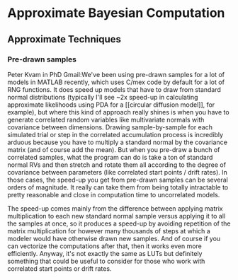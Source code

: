 # Approximate Bayesian Computation

## Approximate Techniques

### Pre-drawn samples

Peter Kvam in PhD Gmail:We've been using pre-drawn samples for a lot of models in MATLAB recently, which uses C/mex code by default for a lot of RNG functions. It does speed up models that have to draw from standard normal distributions (typically I'll see ~2x speed-up in calculating approximate likelihoods using PDA for a [[circular diffusion model]], for example), but where this kind of approach really shines is when you have to generate correlated random variables like multivariate normals with covariance between dimensions. Drawing sample-by-sample for each simulated trial or step in the correlated accumulation process is incredibly arduous because you have to multiply a standard normal by the covariance matrix (and of course add the mean). But when you pre-draw a bunch of correlated samples, what the program can do is take a ton of standard normal RVs and then stretch and rotate them all according to the degree of covariance between parameters (like correlated start points / drift rates). In those cases, the speed-up you get from pre-drawn samples can be several orders of magnitude. It really can take them from being totally intractable to pretty reasonable and close in computation time to uncorrelated models.

The speed-up comes mainly from the difference between applying matrix multiplication to each new standard normal sample versus applying it to all the samples at once, so it produces a speed-up by avoiding repetition of the matrix multiplication for however many thousands of steps at which a modeler would have otherwise drawn new samples. And of course if you can vectorize the computations after that, then it works even more efficiently. Anyway, it's not exactly the same as LUTs but definitely something that could be useful to consider for those who work with correlated start points or drift rates.